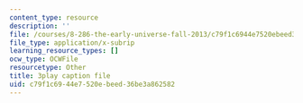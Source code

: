 ```yaml
---
content_type: resource
description: ''
file: /courses/8-286-the-early-universe-fall-2013/c79f1c6944e7520ebeed36be3a862582_YfbXB_MSkSY.vtt
file_type: application/x-subrip
learning_resource_types: []
ocw_type: OCWFile
resourcetype: Other
title: 3play caption file
uid: c79f1c69-44e7-520e-beed-36be3a862582
---
```

